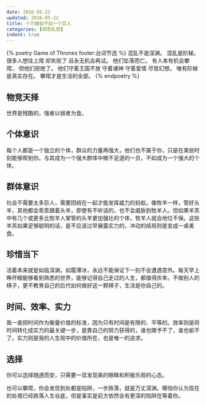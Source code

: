```yaml
---
date: 2016-05-22
updated: 2016-05-22
title: 十万蝼蚁不如一个巨人
categories: [胡思乱想]
indent: true
---
```


{% poetry Game&nbsp;of&nbsp;Thrones footer:台词节选 %}
混乱不是深渊。
混乱是阶梯。
很多人想往上爬 却失败了
且永无机会再试。
他们坠落而亡。
有人本有机会攀爬，
但他们拒绝了。
他们守着王国不放
守着诸神
守着爱情
尽皆幻想。
唯有阶梯是真实存在。
攀爬才是生活的全部。
{% endpoetry %}

<!-- more -->

## 物竞天择

世界是残酷的，强者以弱者为食。



## 个体意识

每个人都是一个独立的个体，群众的力量再强大，他们也不属于你，只是在某些时刻能够帮到你。与其成为一个强大群体中微不足道的一员，不如成为一个强大的个体。



## 群体意识

社会不需要太多巨人，需要团结在一起才能发挥威力的蚂蚁。像牧羊一样，管好头羊，其他都会乖乖跟着头羊，即使有不听话的，也不会威胁到牧羊人。但如果羊羔中有几个或更多比牧羊人掌管的头羊更加强壮的个体，牧羊人就会地位不保。这些羊羔如果足够聪明的话，是不应该过早展露实力的，冲动的结局则是变成一桌美食。



## 珍惜当下

活着本来就是如临深渊，如履薄冰，永远不能保证下一刻不会遭遇意外。每天早上睁开眼能够看到熟悉的世界，能够记得自己走过的人生，都值得庆幸。不做别人的棋子，更不教育自己的后代如何做好这一颗棋子，生活是你自己的。


## 时间、效率、实力

我一直把时间作为衡量价值的标准，因为只有时间是有限的、平等的。效率则是将时间转化成实力的最关键一步，是靠自己的努力获得的，谁也赠予不了，谁也偷不了。实力则是我的人生观中的价值所在，也是唯一的追求。


## 选择

你可以选择随遇而安，只需要一双发现美的眼睛和积极乐观的心态。

也可以攀爬，你会发现到处都是陷阱，一步跌落，就是万丈深渊。哪怕你认为现在的处境已经跌落人生谷底，但是事实是前方依然会有更深的陷阱在等着你。
